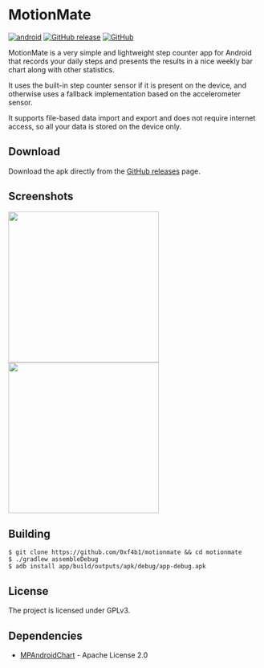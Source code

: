 # MotionMate

[![android](https://github.com/0xf4b1/motionmate/actions/workflows/android.yml/badge.svg)](https://github.com/0xf4b1/motionmate/actions/workflows/android.yml)
[![GitHub release](https://img.shields.io/github/v/release/0xf4b1/motionmate.svg)](https://github.com/0xf4b1/motionmate/releases)
[![GitHub](https://img.shields.io/github/license/0xf4b1/motionmate.svg)](LICENSE)

MotionMate is a very simple and lightweight step counter app for Android that records your daily steps and presents the results in a nice weekly bar chart along with other statistics.

It uses the built-in step counter sensor if it is present on the device, and otherwise uses a fallback implementation based on the accelerometer sensor.

It supports file-based data import and export and does not require internet access, so all your data is stored on the device only.

## Download

Download the apk directly from the [GitHub releases](https://github.com/0xf4b1/motionmate/releases) page.

## Screenshots

<img src="images/motionmate-screenshot-1.png" width="300"/> <img src="images/motionmate-screenshot-2.png" width="300"/>

## Building

	$ git clone https://github.com/0xf4b1/motionmate && cd motionmate
	$ ./gradlew assembleDebug
	$ adb install app/build/outputs/apk/debug/app-debug.apk

## License

The project is licensed under GPLv3.

## Dependencies

- [MPAndroidChart](https://github.com/PhilJay/MPAndroidChart) - Apache License 2.0

